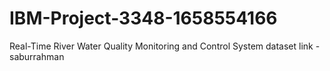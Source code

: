 # IBM-Project-3348-1658554166
Real-Time River Water Quality Monitoring and Control System
dataset link - saburrahman
